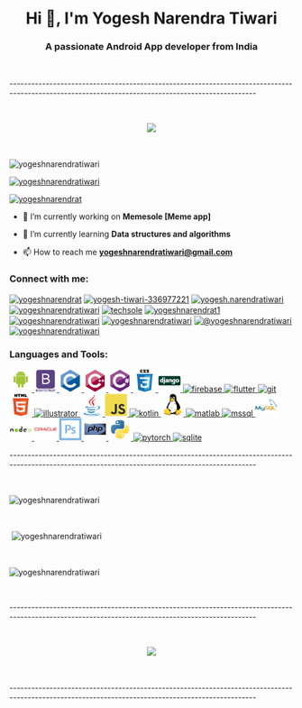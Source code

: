 <h1 align="center">Hi 👋, I'm Yogesh Narendra Tiwari</h1>
<h3 align="center">A passionate Android App developer from India</h3>
<br>
<p>--------------------------------------------------------------------------------------------------------------------------------------------------</p>
<br>
<p align="center"><img src ="https://media.giphy.com/media/USV0ym3bVWQJJmNu3N/giphy.gif"></p>
<br>

<p align="left"> <img src="https://komarev.com/ghpvc/?username=yogeshnarendratiwari&label=Profile%20views&color=0e75b6&style=flat" alt="yogeshnarendratiwari" /> </p>

<p align="left"> <a href="https://github.com/ryo-ma/github-profile-trophy"><img src="https://github-profile-trophy.vercel.app/?username=yogeshnarendratiwari" alt="yogeshnarendratiwari" /></a> </p>

<p align="left"> <a href="https://twitter.com/yogeshnarendrat" target="blank"><img src="https://img.shields.io/twitter/follow/yogeshnarendrat?logo=twitter&style=for-the-badge" alt="yogeshnarendrat" /></a> </p>

- 🔭 I’m currently working on **Memesole [Meme app]**

- 🌱 I’m currently learning **Data structures and algorithms**

- 📫 How to reach me **yogeshnarendratiwari@gmail.com**

<h3 align="left">Connect with me:</h3>
<p align="left">
<a href="https://twitter.com/yogeshnarendrat" target="blank"><img align="center" src="https://raw.githubusercontent.com/rahuldkjain/github-profile-readme-generator/master/src/images/icons/Social/twitter.svg" alt="yogeshnarendrat" height="30" width="40" /></a>
<a href="https://linkedin.com/in/yogesh-tiwari-336977221" target="blank"><img align="center" src="https://raw.githubusercontent.com/rahuldkjain/github-profile-readme-generator/master/src/images/icons/Social/linked-in-alt.svg" alt="yogesh-tiwari-336977221" height="30" width="40" /></a>
<a href="https://fb.com/yogesh.narendratiwari" target="blank"><img align="center" src="https://raw.githubusercontent.com/rahuldkjain/github-profile-readme-generator/master/src/images/icons/Social/facebook.svg" alt="yogesh.narendratiwari" height="30" width="40" /></a>
<a href="https://instagram.com/yogeshnarendratiwari" target="blank"><img align="center" src="https://raw.githubusercontent.com/rahuldkjain/github-profile-readme-generator/master/src/images/icons/Social/instagram.svg" alt="yogeshnarendratiwari" height="30" width="40" /></a>
<a href="https://www.youtube.com/c/techsole" target="blank"><img align="center" src="https://raw.githubusercontent.com/rahuldkjain/github-profile-readme-generator/master/src/images/icons/Social/youtube.svg" alt="techsole" height="30" width="40" /></a>
<a href="https://www.hackerrank.com/yogeshnarendrat1" target="blank"><img align="center" src="https://raw.githubusercontent.com/rahuldkjain/github-profile-readme-generator/master/src/images/icons/Social/hackerrank.svg" alt="yogeshnarendrat1" height="30" width="40" /></a>
<a href="https://codeforces.com/profile/yogeshnarendratiwari" target="blank"><img align="center" src="https://cdn.jsdelivr.net/npm/simple-icons@3.0.1/icons/codeforces.svg" alt="yogeshnarendratiwari" height="30" width="40" /></a>
<a href="https://www.leetcode.com/yogeshnarendratiwari" target="blank"><img align="center" src="https://raw.githubusercontent.com/rahuldkjain/github-profile-readme-generator/master/src/images/icons/Social/leet-code.svg" alt="yogeshnarendratiwari" height="30" width="40" /></a>
<a href="https://www.hackerearth.com/@yogeshnarendratiwari" target="blank"><img align="center" src="https://raw.githubusercontent.com/rahuldkjain/github-profile-readme-generator/master/src/images/icons/Social/hackerearth.svg" alt="@yogeshnarendratiwari" height="30" width="40" /></a>
<a href="https://auth.geeksforgeeks.org/user/yogeshnarendratiwari" target="blank"><img align="center" src="https://raw.githubusercontent.com/rahuldkjain/github-profile-readme-generator/master/src/images/icons/Social/geeks-for-geeks.svg" alt="yogeshnarendratiwari" height="30" width="40" /></a>
</p>

<h3 align="left">Languages and Tools:</h3>
<p align="left"> <a href="https://developer.android.com" target="_blank"> <img src="https://raw.githubusercontent.com/devicons/devicon/master/icons/android/android-original-wordmark.svg" alt="android" width="40" height="40"/> </a> <a href="https://getbootstrap.com" target="_blank"> <img src="https://raw.githubusercontent.com/devicons/devicon/master/icons/bootstrap/bootstrap-plain-wordmark.svg" alt="bootstrap" width="40" height="40"/> </a> <a href="https://www.cprogramming.com/" target="_blank"> <img src="https://raw.githubusercontent.com/devicons/devicon/master/icons/c/c-original.svg" alt="c" width="40" height="40"/> </a> <a href="https://www.w3schools.com/cpp/" target="_blank"> <img src="https://raw.githubusercontent.com/devicons/devicon/master/icons/cplusplus/cplusplus-original.svg" alt="cplusplus" width="40" height="40"/> </a> <a href="https://www.w3schools.com/cs/" target="_blank"> <img src="https://raw.githubusercontent.com/devicons/devicon/master/icons/csharp/csharp-original.svg" alt="csharp" width="40" height="40"/> </a> <a href="https://www.w3schools.com/css/" target="_blank"> <img src="https://raw.githubusercontent.com/devicons/devicon/master/icons/css3/css3-original-wordmark.svg" alt="css3" width="40" height="40"/> </a> <a href="https://www.djangoproject.com/" target="_blank"> <img src="https://raw.githubusercontent.com/devicons/devicon/master/icons/django/django-original.svg" alt="django" width="40" height="40"/> </a> <a href="https://firebase.google.com/" target="_blank"> <img src="https://www.vectorlogo.zone/logos/firebase/firebase-icon.svg" alt="firebase" width="40" height="40"/> </a> <a href="https://flutter.dev" target="_blank"> <img src="https://www.vectorlogo.zone/logos/flutterio/flutterio-icon.svg" alt="flutter" width="40" height="40"/> </a> <a href="https://git-scm.com/" target="_blank"> <img src="https://www.vectorlogo.zone/logos/git-scm/git-scm-icon.svg" alt="git" width="40" height="40"/> </a> <a href="https://www.w3.org/html/" target="_blank"> <img src="https://raw.githubusercontent.com/devicons/devicon/master/icons/html5/html5-original-wordmark.svg" alt="html5" width="40" height="40"/> </a> <a href="https://www.adobe.com/in/products/illustrator.html" target="_blank"> <img src="https://www.vectorlogo.zone/logos/adobe_illustrator/adobe_illustrator-icon.svg" alt="illustrator" width="40" height="40"/> </a> <a href="https://www.java.com" target="_blank"> <img src="https://raw.githubusercontent.com/devicons/devicon/master/icons/java/java-original.svg" alt="java" width="40" height="40"/> </a> <a href="https://developer.mozilla.org/en-US/docs/Web/JavaScript" target="_blank"> <img src="https://raw.githubusercontent.com/devicons/devicon/master/icons/javascript/javascript-original.svg" alt="javascript" width="40" height="40"/> </a> <a href="https://kotlinlang.org" target="_blank"> <img src="https://www.vectorlogo.zone/logos/kotlinlang/kotlinlang-icon.svg" alt="kotlin" width="40" height="40"/> </a> <a href="https://www.linux.org/" target="_blank"> <img src="https://raw.githubusercontent.com/devicons/devicon/master/icons/linux/linux-original.svg" alt="linux" width="40" height="40"/> </a> <a href="https://www.mathworks.com/" target="_blank"> <img src="https://upload.wikimedia.org/wikipedia/commons/2/21/Matlab_Logo.png" alt="matlab" width="40" height="40"/> </a> <a href="https://www.microsoft.com/en-us/sql-server" target="_blank"> <img src="https://www.svgrepo.com/show/303229/microsoft-sql-server-logo.svg" alt="mssql" width="40" height="40"/> </a> <a href="https://www.mysql.com/" target="_blank"> <img src="https://raw.githubusercontent.com/devicons/devicon/master/icons/mysql/mysql-original-wordmark.svg" alt="mysql" width="40" height="40"/> </a> <a href="https://nodejs.org" target="_blank"> <img src="https://raw.githubusercontent.com/devicons/devicon/master/icons/nodejs/nodejs-original-wordmark.svg" alt="nodejs" width="40" height="40"/> </a> <a href="https://www.oracle.com/" target="_blank"> <img src="https://raw.githubusercontent.com/devicons/devicon/master/icons/oracle/oracle-original.svg" alt="oracle" width="40" height="40"/> </a> <a href="https://www.photoshop.com/en" target="_blank"> <img src="https://raw.githubusercontent.com/devicons/devicon/master/icons/photoshop/photoshop-line.svg" alt="photoshop" width="40" height="40"/> </a> <a href="https://www.php.net" target="_blank"> <img src="https://raw.githubusercontent.com/devicons/devicon/master/icons/php/php-original.svg" alt="php" width="40" height="40"/> </a> <a href="https://www.python.org" target="_blank"> <img src="https://raw.githubusercontent.com/devicons/devicon/master/icons/python/python-original.svg" alt="python" width="40" height="40"/> </a> <a href="https://pytorch.org/" target="_blank"> <img src="https://www.vectorlogo.zone/logos/pytorch/pytorch-icon.svg" alt="pytorch" width="40" height="40"/> </a> <a href="https://www.sqlite.org/" target="_blank"> <img src="https://www.vectorlogo.zone/logos/sqlite/sqlite-icon.svg" alt="sqlite" width="40" height="40"/> </a> </p>
<p>--------------------------------------------------------------------------------------------------------------------------------------------------</p>
<br>
<p><img align="center" src="https://github-readme-stats.vercel.app/api/top-langs?username=yogeshnarendratiwari&show_icons=true&locale=en&layout=compact" alt="yogeshnarendratiwari" /></p>
<br>
<p>&nbsp;<img align="center" src="https://github-readme-stats.vercel.app/api?username=yogeshnarendratiwari&show_icons=true&locale=en" alt="yogeshnarendratiwari" /></p>
<br>
<p><img align="center" src="https://github-readme-streak-stats.herokuapp.com/?user=yogeshnarendratiwari&" alt="yogeshnarendratiwari" /></p>
<br>
<p>--------------------------------------------------------------------------------------------------------------------------------------------------</p>
<br>
<p align="center"><img src ="https://media.giphy.com/media/fwbZnTftCXVocKzfxR/giphy.gif"></p>
<br>
<p>--------------------------------------------------------------------------------------------------------------------------------------------------</p>
